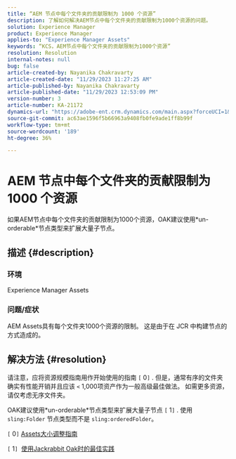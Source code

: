```yaml
---
title: “AEM 节点中每个文件夹的贡献限制为 1000 个资源”
description: 了解如何解决AEM节点中每个文件夹的贡献限制为1000个资源的问题。
solution: Experience Manager
product: Experience Manager
applies-to: "Experience Manager Assets"
keywords: “KCS，AEM节点中每个文件夹的贡献限制为1000个资源”
resolution: Resolution
internal-notes: null
bug: false
article-created-by: Nayanika Chakravarty
article-created-date: "11/29/2023 11:27:25 AM"
article-published-by: Nayanika Chakravarty
article-published-date: "11/29/2023 12:53:09 PM"
version-number: 3
article-number: KA-21172
dynamics-url: "https://adobe-ent.crm.dynamics.com/main.aspx?forceUCI=1&pagetype=entityrecord&etn=knowledgearticle&id=596a573e-aa8e-ee11-8179-6045bd006239"
source-git-commit: ac63ae1596f5b66963a9408fb0fe9ade1ff8b99f
workflow-type: tm+mt
source-wordcount: '189'
ht-degree: 36%

---
```


# AEM 节点中每个文件夹的贡献限制为 1000 个资源


如果AEM节点中每个文件夹的贡献限制为1000个资源，OAK建议使用\*un-orderable\*节点类型来扩展大量子节点。

## 描述 {#description}


### <b>环境</b>

Experience Manager Assets



### <b>问题/症状</b>

AEM Assets具有每个文件夹1000个资源的限制。 这是由于在 JCR 中构建节点的方式造成的。


## 解决方法 {#resolution}


请注意，应将资源规模指南用作开始使用的指南 `[` 0`]` . 但是，通常有序的文件夹确实有性能开销并且应该 `<`  1,000项资产作为一般高级最佳做法。 如需更多资源，请仅考虑无序文件夹。

OAK建议使用\*un-orderable\*节点类型来扩展大量子节点 `[` 1`]` . 使用 `sling:Folder` 节点类型而不是 `sling:orderedFolder`。

`[` 0`]`  [Assets大小调整指南](https://experienceleague.adobe.com/docs/experience-manager-65/assets/administer/assets-sizing-guide.html?lang=en)

`[` 1`]`  [使用Jackrabbit Oak时的最佳实践](https://jackrabbit.apache.org/oak/docs/dos_and_donts.html)
